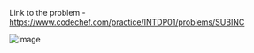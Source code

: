 Link to the problem - https://www.codechef.com/practice/INTDP01/problems/SUBINC


![image](https://github.com/Haleshot/Competitive-Programming/assets/57552973/056472fe-6d7b-4c4a-a19b-0b45cfebe721)
